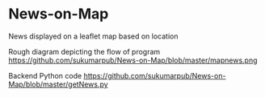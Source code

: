 News-on-Map
===========

News displayed on a leaflet map based on location

Rough diagram depicting the flow of program https://github.com/sukumarpub/News-on-Map/blob/master/mapnews.png

Backend Python code https://github.com/sukumarpub/News-on-Map/blob/master/getNews.py
